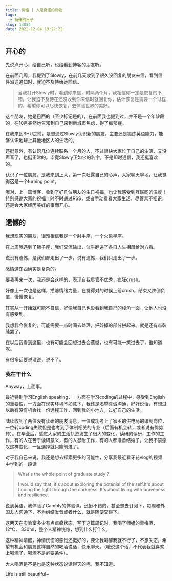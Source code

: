 ```yaml
---
title: 情绪 | 人是奇怪的动物
tags:
  - 特殊的日子
slug: 14054
date: 2022-12-04 19:22:22
---
```


## 开心的

先说点开心，给自己听，也给看到博客的朋友听。

在前面几周，我提到了Slowly，在前几天收到了很久没回复的朋友来信，看到信件派送通知时，就迫不及待给她回信。

> 当我打开Slowly时，看到你来信，时隔两个月，我相信你一定是恢复的不错。让我迫不及待在还没收到你来信时就回复你，估计恢复是需要一个过程的，希望你可以尽快恢复，去体验世界的美好。

这个朋友，她是巴西的（至少标记是的），在前面我也提到过，并不是一个年龄段的，在10月突然她告知到自己来到新城市焦虑，得了抑郁症。

在我来到SHU之前，是想通过Slowly认识新的朋友，主要还是锻炼英语能力，能够认识地球上其他地区人的生活的。

还挺意外，有认识几位连续联系一个月的人，不过很快大家忙于自己的生活，又没声音了，也挺正常的。毕竟Slowly正如它的名字，不是即时通信，我还挺喜欢的。

认识了一位朋友，是我来到上大，第一次吐露自己的心声，大家聊天聊地，让我觉得这是一个turning point。

哦对，上一篇博客，收到了好几位朋友的生日祝福，也让我感受到互联网的温度！特别感谢大家的祝福！时不时通过RSS，或者手动看看大家生活，尽管素不相识，还是会大家经历美好的事而开心。

## 遗憾的

我想现实的朋友，很难相信我是一个射手座，一个火象星座。

在上周我遇到了狮子座，我们交流输出，似乎翻遍了各自人生相册给对方看。

说没有遗憾，是我们都走出了一步，说有遗憾，我们只走出了一步。

感情这东西确实是复杂的。

要我再来一次，我还是会这样的，表现自我尽管不优秀，疯狂crush。

好像上一次也是这样，攒够情绪力量，在觉得对的时候上前crush，结束又跌倒负值，慢慢恢复。

其实从一开始就可能不自信，好像我自己也没看到我自己的棱角一面，让他人也没有感受到。

我想我会恢复的，可能需要一点时间去处理，把碎掉的部分拼起来。就是还有点裂缝罢了。

在以后我看到这里，也有可能会回想过去会遗憾，也有可能一笑过去了，谁知道呢。

有很多话要说没说，说不了。

### 我在干什么

Anyway，上面事。

最近特别学习English speaking，一方面在学习coding的过程中，感受到English的重要性，一方面在现实环境不如意下，我还是渴望真诚沟通，好好说话，有想过以后有没有机会找一份远程工作，回到我的小地方，过好自己的生活。

陆续收到了两位没有读研的朋友消息，一位成功考上了家乡的供电局的编制岗位，一位转coding失败但是也考到了体制相关的专业（后面有机会转，或者说有优势转）。在毕业后，感觉大家的生活轨迹发生了很大的变化，读研的读研，工作的工作，有的人在苦于读研意义，有的人忍耐工作，有的人都准备结婚了，让我不禁感叹这样变化，一旦选择就只能前进了。

对于我自己来说，我还是想去探索更多的可能性，分享我最近看牙花vlog的视频中学到的一段话

> What's the  whole point of graduate study ?
>
> I would say that, it's about exploring the potenial of the self.It's about finding the light through the darkness. It's about living with braveness and resilience.

说到英语，我体验了Cambly的体验课，还挺不错的，甚至想去订阅下，每周和外国友人沟通下，不为纠结发音或者什么，就是随便交谈下。

这两天在实验室多少有点疯癫状态，写下这篇周记时，我喝了师姐的青梅酒，12°C， 330ml，整个人精神恍惚，想到什么打什么。

这种精神清醒，神情恍惚的感觉还挺好的，要让我喝醉我就不行了，不想失态，希望有机会和朋友这样自然的喝酒说话，快乐聊天。（哦说这个话，不代表我就喜欢上喝酒了，喝酒不是必要条件）。

大人喝酒是不是也是这种状态说话聊天的呢，我不知道。

Life is still beautiful~



